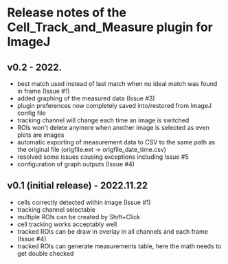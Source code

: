 # Release notes of the Cell_Track_and_Measure plugin for ImageJ

## v0.2 - 2022.
- best match used instead of last match when no ideal match was found in frame (Issue #1)
- added graphing of the measured data (Issue #3)
- plugin preferences now completely saved into/restored from ImageJ config file
- tracking channel will change each time an image is switched
- ROIs won't delete anymore when another image is selected as even plots are images
- automatic exporting of measurement data to CSV to the same path as the original file
  (origfile.ext -> origfile_date_time.csv)
- resolved some issues causing exceptions including Issue #5 
- configuration of graph outputs (Issue #4)
 
## v0.1 (initial release) - 2022.11.22
- cells correctly detected within image (Issue #1)
- tracking channel selectable
- multiple ROIs can be created by Shift+Click
- cell tracking works acceptably well
- tracked ROIs can be draw in overlay in all channels and each frame (Issue #4)
- tracked ROIs can generate measurements table, here the math needs to get double checked

